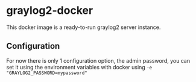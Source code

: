 graylog2-docker
===============

This docker image is a ready-to-run graylog2 server instance.

Configuration
--------------
For now there is only 1 configuration option, the admin password, you can set it using the environment variables with docker using `-e "GRAYLOG2_PASSWORD=mypassword"`
